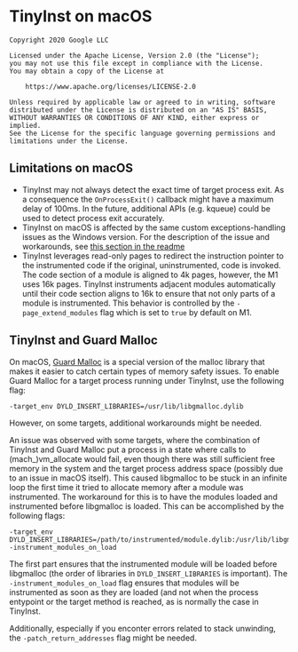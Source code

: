 # TinyInst on macOS

```
Copyright 2020 Google LLC

Licensed under the Apache License, Version 2.0 (the "License");
you may not use this file except in compliance with the License.
You may obtain a copy of the License at

    https://www.apache.org/licenses/LICENSE-2.0

Unless required by applicable law or agreed to in writing, software
distributed under the License is distributed on an "AS IS" BASIS,
WITHOUT WARRANTIES OR CONDITIONS OF ANY KIND, either express or implied.
See the License for the specific language governing permissions and
limitations under the License.
```

## Limitations on macOS

* TinyInst may not always detect the exact time of target process exit. As a consequence the `OnProcessExit()` callback might have a maximum delay of 100ms. In the future, additional APIs (e.g. kqueue) could be used to detect process exit accurately.
* TinyInst on macOS is affected by the same custom exceptions-handling issues as the Windows version. For the description of the issue and workarounds, see [this section in the readme](https://github.com/googleprojectzero/TinyInst#return-address-patching)
* TinyInst leverages read-only pages to redirect the instruction pointer to the
instrumented code if the original, uninstrumented, code is invoked. The code
section of a module is aligned to 4k pages, however, the M1 uses 16k pages.
TinyInst instruments adjacent modules automatically until their code section
aligns to 16k to ensure that not only parts of a module is instrumented. This
behavior is controlled by the `-page_extend_modules` flag which is set to
`true` by default on M1.

## TinyInst and Guard Malloc

On macOS, [Guard Malloc](https://developer.apple.com/library/archive/documentation/Performance/Conceptual/ManagingMemory/Articles/MallocDebug.html) is a special version of the malloc library that makes it easier to catch certain types of memory safety issues. To enable Guard Malloc for a target process running under TinyInst, use the following flag:

```
-target_env DYLD_INSERT_LIBRARIES=/usr/lib/libgmalloc.dylib
```

However, on some targets, additional workarounds might be needed.

An issue was observed with some targets, where the combination of TinyInst and Guard Malloc put a process in a state where calls to (mach_)vm_allocate would fail, even though there was still sufficient free memory in the system and the target process address space (possibly due to an issue in macOS itself). This caused libgmalloc to be stuck in an infinite loop the first time it tried to allocate memory after a module was instrumented. The workaround for this is to have the modules loaded and instrumented before libgmalloc is loaded. This can be accomplished by the following flags:

```
-target_env DYLD_INSERT_LIBRARIES=/path/to/instrumented/module.dylib:/usr/lib/libgmalloc.dylib -instrument_modules_on_load
```

The first part ensures that the instrumented module will be loaded before libgmalloc (the order of libraries in `DYLD_INSERT_LIBRARIES` is important). The `-instrument_modules_on_load` flag ensures that modules will be instrumented as soon as they are loaded (and not when the process entypoint or the target method is reached, as is normally the case in TinyInst.

Additionally, especially if you enconter errors related to stack unwinding, the `-patch_return_addresses` flag might be needed.
